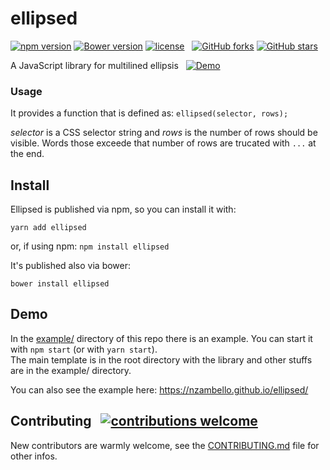 # ellipsed
[![npm version](https://badge.fury.io/js/ellipsed.svg)](https://badge.fury.io/js/ellipsed)
[![Bower version](https://badge.fury.io/bo/ellipsed.svg)](https://badge.fury.io/bo/ellipsed)
[![license](https://img.shields.io/github/license/nzambello/ellipsed.svg)]()&nbsp;&nbsp;
[![GitHub forks](https://img.shields.io/github/forks/nzambello/ellipsed.svg?style=social&label=Fork)]()
[![GitHub stars](https://img.shields.io/github/stars/nzambello/ellipsed.svg?style=social&label=Star)]()  
  
A JavaScript library for multilined ellipsis &nbsp; [![Demo](https://img.shields.io/badge/Demo-here-yellowgreen.svg)](https://nzambello.github.io/ellipsed/)  
  
  
### Usage
It provides a function that is defined as:
`ellipsed(selector, rows);`

*selector* is a CSS selector string and *rows* is the number of rows should be visible.
Words those exceede that number of rows are trucated with `...` at the end.  

## Install
Ellipsed is published via npm, so you can install it with:
```
yarn add ellipsed
```
or, if using npm: ``` npm install ellipsed ```  
  
It's published also via bower:
```
bower install ellipsed
```
  
  
## Demo  
In the [example/](https://github.com/nzambello/ellipsed/tree/master/example) directory of this repo there is an example.
You can start it with `npm start` (or with `yarn start`).  
The main template is in the root directory with the library and other stuffs are in the example/ directory.

You can also see the example here: https://nzambello.github.io/ellipsed/

## Contributing &nbsp; [![contributions welcome](https://img.shields.io/badge/contributions-welcome-brightgreen.svg?style=flat)](https://github.com/nzambello/ellipsed/issues)
New contributors are warmly welcome, see the [CONTRIBUTING.md](https://github.com/nzambello/ellipsed/blob/master/CONTRIBUTING.md) file for other infos.
